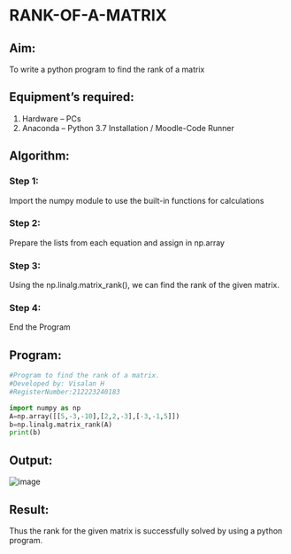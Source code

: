 # RANK-OF-A-MATRIX
## Aim:
To write a python program to find the rank of a matrix
## Equipment’s required:
1. 	Hardware – PCs
2. 	Anaconda – Python 3.7 Installation / Moodle-Code Runner
## Algorithm:
### Step 1: 
Import the numpy module to use the built-in functions for calculations
### Step 2: 
Prepare the lists from each equation and assign in np.array
### Step 3: 
Using the np.linalg.matrix_rank(), we can find the rank of the given matrix.
### Step 4: 
End the Program
## Program:
```python
#Program to find the rank of a matrix.
#Developed by: Visalan H
#RegisterNumber:212223240183

import numpy as np
A=np.array([[5,-3,-10],[2,2,-3],[-3,-1,5]])
b=np.linalg.matrix_rank(A)
print(b)
```
## Output:
![image](https://github.com/Visalan-H/RANK-OF-A-MATRIX/assets/152077751/edc94572-1a92-4a77-99bf-f6066b757e34)

## Result:
Thus the rank for the given matrix is successfully solved by  using a python program.

